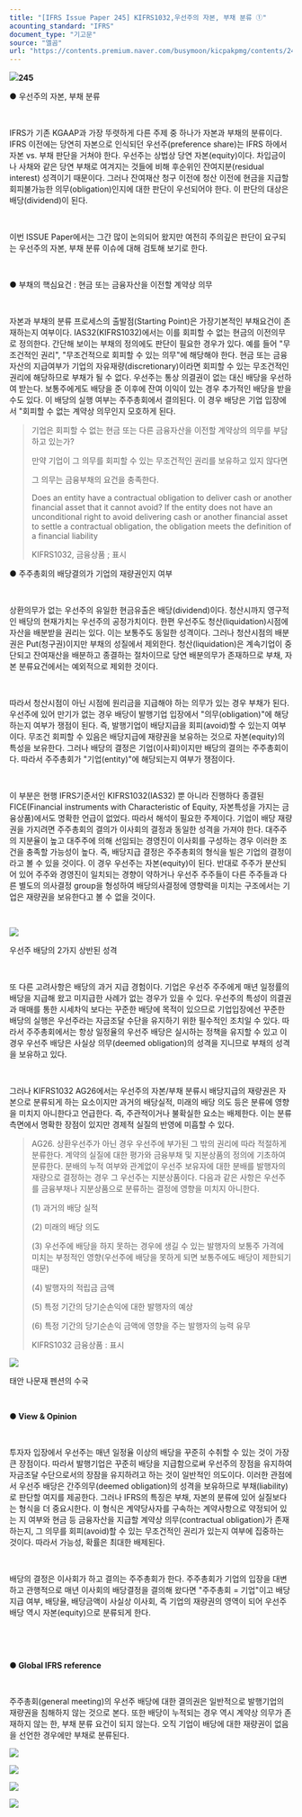 ```yaml
---
title: "[IFRS Issue Paper 245] KIFRS1032,우선주의 자본, 부채 분류 ①"
acounting_standard: "IFRS"
document_type: "기고문"
source: "엘곰"
url: "https://contents.premium.naver.com/busymoon/kicpakpmg/contents/241006105917472sl"
---
```

![](https://n2.news.naver.com/l.gif?type=content)**245**

● 우선주의 자본, 부채 분류

​

IFRS가 기존 KGAAP과 가장 뚜렷하게 다른 주제 중 하나가 자본과 부채의 분류이다. IFRS 이전에는 당연히 자본으로 인식되던 우선주(preference share)는 IFRS 하에서 자본 vs. 부채 판단을 거쳐야 한다. 우선주는 상법상 당연 자본(equity)이다. 차입금이나 사채와 같은 당연 부채로 여겨지는 것들에 비해 후순위인 잔여지분(residual interest) 성격이기 때문이다. 그러나 잔여재산 청구 이전에 청산 이전에 현금을 지급할 회피불가능한 의무(obligation)인지에 대한 판단이 우선되어야 한다. 이 판단의 대상은 배당(dividend)이 된다.

​

이번 ISSUE Paper에서는 그간 많이 논의되어 왔지만 여전히 주의깊은 판단이 요구되는 우선주의 자본, 부채 분류 이슈에 대해 검토해 보기로 한다.

​

● 부채의 핵심요건 : 현금 또는 금융자산을 이전할 계약상 의무

​

자본과 부채의 분류 프로세스의 출발점(Starting Point)은 가장기본적인 부채요건이 존재하는지 여부이다. IAS32(KIFRS1032)에서는 이를 회피할 수 없는 현금의 이전의무로 정의한다. 간단해 보이는 부채의 정의에도 판단이 필요한 경우가 있다. 예를 들어 "무조건적인 권리", "무조건적으로 회피할 수 있는 의무"에 해당해야 한다. 현금 또는 금융자산의 지급여부가 기업의 자유재량(discretionary)이라면 회피할 수 있는 무조건적인 권리에 해당하므로 부채가 될 수 없다. 우선주는 통상 의결권이 없는 대신 배당을 우선하여 받는다. 보통주에게도 배당을 준 이후에 잔여 이익이 있는 경우 추가적인 배당을 받을 수도 있다. 이 배당의 실행 여부는 주주총회에서 결의된다. 이 경우 배당은 기업 입장에서 "회피할 수 없는 계약상 의무인지 모호하게 된다.

> 기업은 회피할 수 없는 현금 또는 다른 금융자산을 이전할 계약상의 의무를 부담하고 있는가?
> 
> 만약 기업이 그 의무를 회피할 수 있는 무조건적인 권리를 보유하고 있지 않다면
> 
> 그 의무는 금융부채의 요건을 충족한다.
> 
> Does an entity have a contractual obligation to deliver cash or another financial asset that it cannot avoid? If the entity does not have an unconditional right to avoid delivering cash or another financial asset to settle a contractual obligation, the obligation meets the definition of a financial liability
> 
> KIFRS1032, 금융상품 ; 표시

● 주주총회의 배당결의가 기업의 재량권인지 여부

​

상환의무가 없는 우선주의 유일한 현금유출은 배당(dividend)이다. 청산시까지 영구적인 배당의 현재가치는 우선주의 공정가치이다. 한편 우선주도 청산(liquidation)시점에 자산을 배분받을 권리는 있다. 이는 보통주도 동일한 성격이다. 그러나 청산시점의 배분권은 Put(청구권)이지만 부채의 성질에서 제외한다. 청산(liquidation)은 계속기업이 중단되고 잔여재산을 배분하고 종결하는 절차이므로 당연 배분의무가 존재하므로 부채, 자본 분류요건에서는 예외적으로 제외한 것이다.

​

따라서 청산시점이 아닌 시점에 원리금을 지급해야 하는 의무가 있는 경우 부채가 된다. 우선주에 있어 만기가 없는 경우 배당이 발행기업 입장에서 "의무(obligation)"에 해당하는지 여부가 쟁점이 된다. 즉, 발행기업이 배당지급을 회피(avoid)할 수 있는지 여부이다. 무조건 회피할 수 있음은 배당지급에 재량권을 보유하는 것으로 자본(equity)의 특성을 보유한다. 그러나 배당의 결정은 기업(이사회)이지만 배당의 결의는 주주총회이다. 따라서 주주총회가 "기업(entity)"에 해당되는지 여부가 쟁점이다.

​

이 부분은 현행 IFRS기준서인 KIFRS1032(IAS32) 뿐 아니라 진행하다 종결된 FICE(Financial instruments with Characteristic of Equity, 자본특성을 가지는 금융상품)에서도 명확한 언급이 없었다. 따라서 해석이 필요한 주제이다. 기업이 배당 재량권을 가지려면 주주총회의 결의가 이사회의 결정과 동일한 성격을 가져야 한다. 대주주의 지분율이 높고 대주주에 의해 선임되는 경영진이 이사회를 구성하는 경우 이러한 조건을 충족할 가능성이 높다. 즉, 배당지급 결정은 주주총회의 형식을 빌은 기업의 결정이라고 볼 수 있을 것이다. 이 경우 우선주는 자본(equity)이 된다. 반대로 주주가 분산되어 있어 주주와 경영진이 일치되는 경향이 약하거나 우선주 주주들이 다른 주주들과 다른 별도의 의사결정 group을 형성하여 배당의사결정에 영향력을 미치는 구조에서는 기업은 재량권을 보유한다고 볼 수 없을 것이다.

​

![](https://dthumb-phinf.pstatic.net/dthumb?src=%22https://postfiles.pstatic.net/MjAyMzA2MzBfMjUz/MDAxNjg4MDkyNDM4MjIw.pZaLj6ZVw-eW5Kql-rbnE8PXRqblnstvFaUoXrAeSVog.A1vhDSBBYxh900fytwbGRO6BHUE5wlrIsq0Kokg9SRgg.PNG.busymoon/image.png?type=w773%22&service=scs&type=w800)

우선주 배당의 2가지 상반된 성격

​

또 다른 고려사항은 배당의 과거 지급 경험이다. 기업은 우선주 주주에게 매년 일정률의 배당을 지급해 왔고 미지급한 사례가 없는 경우가 있을 수 있다. 우선주의 특성이 의결권과 매매를 통한 시세차익 보다는 꾸준한 배당에 목적이 있으므로 기업입장에선 꾸준한 배당의 실행은 우선주라는 자금조달 수단을 유지하기 위한 필수적인 조치일 수 있다. 따라서 주주총회에서는 항상 일정율의 우선주 배당은 실시하는 정책을 유지할 수 있고 이 경우 우선주 배당은 사실상 의무(deemed obligation)의 성격을 지니므로 부채의 성격을 보유하고 있다.

​

그러나 KIFRS1032 AG26에서는 우선주의 자본/부채 분류시 배당지급의 재량권은 자본으로 분류되게 하는 요소이지만 과거의 배당실적, 미래의 배당 의도 등은 분류에 영향을 미치지 아니한다고 언급한다. 즉, 주관적이거나 불확실한 요소는 배제한다. 이는 분류 측면에서 명확한 장점이 있지만 경제적 실질의 반영에 미흡할 수 있다.

> AG26. 상환우선주가 아닌 경우 우선주에 부가된 그 밖의 권리에 따라 적절하게 분류한다. 계약의 실질에 대한 평가와 금융부채 및 지분상품의 정의에 기초하여 분류한다. 분배의 누적 여부와 관계없이 우선주 보유자에 대한 분배를 발행자의 재량으로 결정하는 경우 그 우선주는 지분상품이다. 다음과 같은 사항은 우선주를 금융부채나 지분상품으로 분류하는 결정에 영향을 미치지 아니한다.
> 
> (1) 과거의 배당 실적
> 
> (2) 미래의 배당 의도
> 
> (3) 우선주에 배당을 하지 못하는 경우에 생길 수 있는 발행자의 보통주 가격에 미치는 부정적인 영향(우선주에 배당을 못하게 되면 보통주에도 배당이 제한되기 때문)
> 
> (4) 발행자의 적립금 금액
> 
> (5) 특정 기간의 당기순손익에 대한 발행자의 예상
> 
> (6) 특정 기간의 당기순손익 금액에 영향을 주는 발행자의 능력 유무
> 
> KIFRS1032 금융상품 : 표시

![](https://dthumb-phinf.pstatic.net/dthumb?src=%22https://postfiles.pstatic.net/MjAyMzA2MjlfMjgw/MDAxNjg4MDQwMTU4MjYy.4lP6vR3Iwx_HytWgaB6dGE_cXROHx_hugcEas3YwT2Yg.B7xdSLADIIxBHVexGkyJBS68KLSHa1YgIA7KVxC0FN0g.JPEG.busymoon/343996081_215404697877306_8648474267348391025_n.jpg?type=w773%22&service=scs&type=w800)

태안 나문재 펜션의 수국

​

**● View & Opinion**

​

투자자 입장에서 우선주는 매년 일정율 이상의 배당을 꾸준히 수취할 수 있는 것이 가장 큰 장점이다. 따라서 발행기업은 꾸준히 배당을 지급함으로써 우선주의 장점을 유지하여 자금조달 수단으로서의 장잠을 유지하려고 하는 것이 일반적인 의도이다. 이러한 관점에서 우선주 배당은 간주의무(deemed obligation)의 성격을 보유하므로 부채(liability)로 판단할 여지를 제공한다. 그러나 IFRS의 특징은 부채, 자본의 분류에 있어 실질보다는 형식을 더 중요시한다. 이 형식은 계약당사자를 구속하는 계약사항으로 약정되어 있는 지 여부와 현금 등 금융자산을 지급할 계약상 의무(contractual obligation)가 존재하는지, 그 의무를 회피(avoid)할 수 있는 무조건적인 권리가 있는지 여부에 집중하는 것이다. 따라서 가능성, 확률은 최대한 배제된다.

​

배당의 결정은 이사회가 하고 결의는 주주총회가 한다. 주주총회가 기업의 입장을 대변하고 관행적으로 매년 이사회의 배당결정을 결의해 왔다면 "주주총회 = 기업"이고 배당지급 여부, 배당율, 배당금액이 사실상 이사회, 즉 기업의 재량권의 영역이 되어 우선주 배당 역시 자본(equity)으로 분류되게 한다.

​

​

**● Global IFRS reference**

​

주주총회(general meeting)의 우선주 배당에 대한 결의권은 일반적으로 발행기업의 재량권을 침해하지 않는 것으로 본다. 또한 배당이 누적되는 경우 역시 계약상 의무가 존재하지 않는 한, 부채 분류 요건이 되지 않는다. 오직 기업이 배당에 대한 재량권이 없음을 선언한 경우에만 부채로 분류된다.

![](https://scs-phinf.pstatic.net/MjAyNDEwMDZfMiAg/MDAxNzI4MTkwNTUzNzM0.mdymBzOZf0JAk7aTzeXzVb-_HtoIq_A0wGYGg6TZFcAg.HrIsVMS3mMWON1j_imt7KMo_aiqrw3kdBulGVx903bwg.PNG/image.png?type=w800)

![](https://scs-phinf.pstatic.net/MjAyNDEwMDZfMTky/MDAxNzI4MTkwNjI5MTkx.p1aZlaPNf4hLEYEUCzsrc9sUunVAjMJdSh4Hy-O-hJAg.cYE_XTVFgCstNMirt-Cd4f7jCDU1gpJ3_tFirropUX8g.PNG/image.png?type=w800)

![](https://scs-phinf.pstatic.net/MjAyNDEwMDZfMjE2/MDAxNzI4MTkwNzAyNDI0.OvYLuFOeHE_8GqcsXZcdDZQAkkuuBtNGhAUoJlA-bvEg.FD3bbOUkohFNh4tXudaguAJXyd3fl4shqaChMbb5_Gcg.PNG/image.png?type=w800)

[![](https://dthumb-phinf.pstatic.net/dthumb?src=%22https://storep-phinf.pstatic.net/cafe_004/original_28.png?type=p100_100%22&service=scs&type=w800)](https://contents.premium.naver.com/busymoon/kicpakpmg/contents/#)

​
